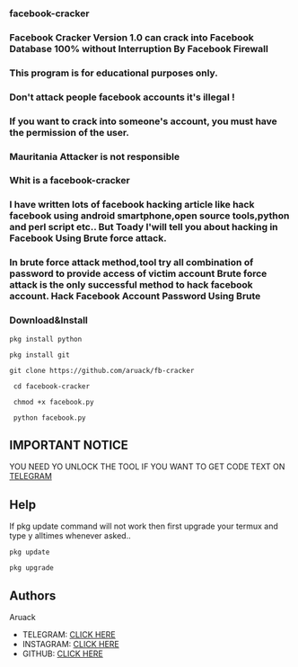 ### facebook-cracker
### Facebook Cracker Version 1.0 can crack into Facebook Database 100% without Interruption By Facebook Firewall 
### This program is for educational purposes only.
### Don't attack people facebook accounts it's illegal ! 
### If you want to crack into someone's account, you must have the permission of the user. 
### Mauritania Attacker is not responsible

### Whit is a facebook-cracker

### I have written lots of facebook hacking article like hack facebook using android smartphone,open source tools,python and perl script etc.. But Toady I'will tell you about hacking in Facebook Using Brute force attack.
### In brute force attack method,tool try all combination of password to provide access of victim account Brute force attack is the only successful method to hack facebook account. Hack Facebook Account Password Using Brute

### Download&Install

```
pkg install python
```
```
pkg install git
```
```
git clone https://github.com/aruack/fb-cracker
```
```
 cd facebook-cracker
```
```
 chmod +x facebook.py
```
```
 python facebook.py
```


## IMPORTANT NOTICE 
  
   YOU NEED YO UNLOCK THE TOOL 
 IF YOU WANT TO GET CODE TEXT ON [TELEGRAM](https://t.me/officalkumar) 

## Help

If pkg update command will not work then first upgrade your termux and type y alltimes whenever asked..

```
pkg update
```
```
pkg upgrade
```

## Authors

Aruack
* TELEGRAM: [CLICK HERE](https://t.me/Aruack_official)
* INSTAGRAM: [CLICK HERE](https://www.instagram.com/aruack_official)
* GITHUB: [CLICK HERE](https://www.github.com/aruack)
